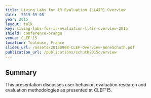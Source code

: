 ```yaml
---
title: Living Labs for IR Evaluation (LL4IR) Overview
date: '2015-09-08'
year: 2015
layout: talk
key: living-labs-for-ir-evaluation-ll4ir-overview-2015
shield: conference-orange
venue: CLEF'15
location: Toulouse, France
slides_url: /assets/20150908-CLEF-Overview-AnneSchuth.pdf
publication_url: /publications/schuth2015overview
---
```


## Summary

This presentation discusses user behavior, evaluation research and evaluation methodologies as presented at CLEF'15.

